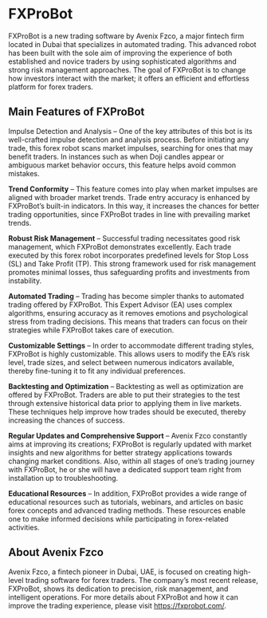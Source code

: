 # FXProBot 

FXProBot is a new trading software by Avenix Fzco, a major fintech firm located in Dubai that specializes in automated trading. This advanced robot has been built with the sole aim of improving the experience of both established and novice traders by using sophisticated algorithms and strong risk management approaches. The goal of FXProBot is to change how investors interact with the market; it offers an efficient and effortless platform for forex traders.

## Main Features of FXProBot

Impulse Detection and Analysis – One of the key attributes of this bot is its well-crafted impulse detection and analysis process. Before initiating any trade, this forex robot scans market impulses, searching for ones that may benefit traders. In instances such as when Doji candles appear or ambiguous market behavior occurs, this feature helps avoid common mistakes.

**Trend Conformity** – This feature comes into play when market impulses are aligned with broader market trends. Trade entry accuracy is enhanced by FXProBot’s built-in indicators. In this way, it increases the chances for better trading opportunities, since FXProBot trades in line with prevailing market trends.

**Robust Risk Management** – Successful trading necessitates good risk management, which FXProBot demonstrates excellently. Each trade executed by this forex robot incorporates predefined levels for Stop Loss (SL) and Take Profit (TP). This strong framework used for risk management promotes minimal losses, thus safeguarding profits and investments from instability.

**Automated Trading** – Trading has become simpler thanks to automated trading offered by FXProBot. This Expert Advisor (EA) uses complex algorithms, ensuring accuracy as it removes emotions and psychological stress from trading decisions. This means that traders can focus on their strategies while FXProBot takes care of execution.

**Customizable Settings** – In order to accommodate different trading styles, FXProBot is highly customizable. This allows users to modify the EA’s risk level, trade sizes, and select between numerous indicators available, thereby fine-tuning it to fit any individual preferences.

**Backtesting and Optimization** – Backtesting as well as optimization are offered by FXProBot. Traders are able to put their strategies to the test through extensive historical data prior to applying them in live markets. These techniques help improve how trades should be executed, thereby increasing the chances of success.

**Regular Updates and Comprehensive Support** – Avenix Fzco constantly aims at improving its creations; FXProBot is regularly updated with market insights and new algorithms for better strategy applications towards changing market conditions. Also, within all stages of one’s trading journey with FXProBot, he or she will have a dedicated support team right from installation up to troubleshooting.

**Educational Resources** – In addition, FXProBot provides a wide range of educational resources such as tutorials, webinars, and articles on basic forex concepts and advanced trading methods. These resources enable one to make informed decisions while participating in forex-related activities.

## About Avenix Fzco

Avenix Fzco, a fintech pioneer in Dubai, UAE, is focused on creating high-level trading software for forex traders. The company’s most recent release, FXProBot, shows its dedication to precision, risk management, and intelligent operations. For more details about FXProBot and how it can improve the trading experience, please visit https://fxprobot.com/.
